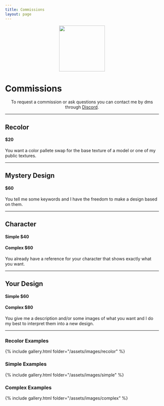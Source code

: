 ```yaml
---
title: Commissions
layout: page
---
```

<p align="center">
  <img src="../assets/images/profile.png" width="150" height="150" />
  <h1>Commissions</h1>
  <p align="center">
    To request a commission or ask questions you can contact me by dms through <a href="https://discord.com/users/158056840402436096/">Discord</a>. 
  </p>
</p>

---

## Recolor
#### $20
You want a color pallete swap for the base texture of a model or one of my public textures.

---

## Mystery Design
#### $60
You tell me some keywords and I have the freedom to make a design based on them.

---

## Character
#### Simple $40
#### Complex $60
You already have a reference for your character that shows exactly what you want.

---

## Your Design
#### Simple $60
#### Complex $80
You give me a description and/or some images of what you want and I do my best to interpret them into a new design.

---

### Recolor Examples
{% include gallery.html folder="/assets/images/recolor" %}

### Simple Examples
{% include gallery.html folder="/assets/images/simple" %}

### Complex Examples
{% include gallery.html folder="/assets/images/complex" %}
